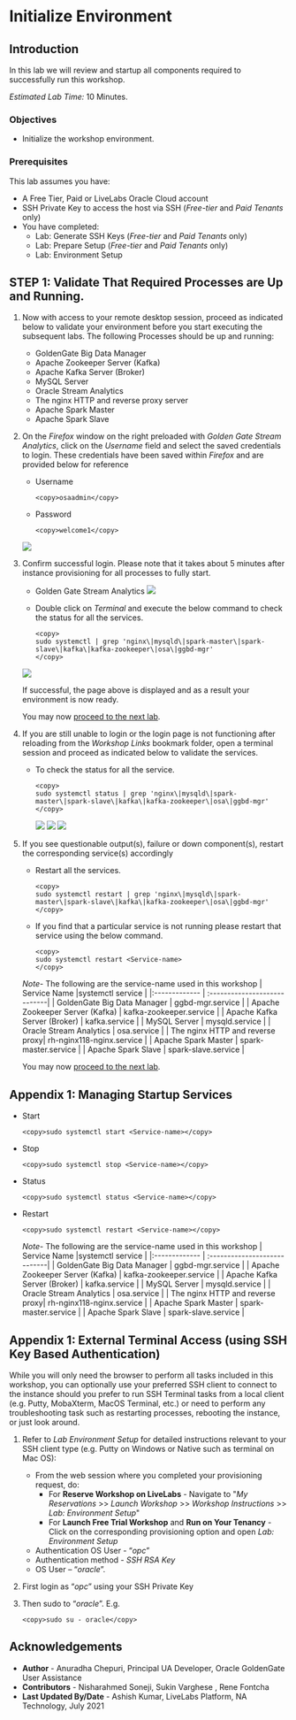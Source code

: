 # Initialize Environment

## Introduction

In this lab we will review and startup all components required to successfully run this workshop.

*Estimated Lab Time:* 10 Minutes.

### Objectives
- Initialize the workshop environment.

### Prerequisites
This lab assumes you have:
- A Free Tier, Paid or LiveLabs Oracle Cloud account
- SSH Private Key to access the host via SSH (*Free-tier* and *Paid Tenants* only)
- You have completed:
    - Lab: Generate SSH Keys (*Free-tier* and *Paid Tenants* only)
    - Lab: Prepare Setup (*Free-tier* and *Paid Tenants* only)
    - Lab: Environment Setup

## **STEP 1:** Validate That Required Processes are Up and Running.
1. Now with access to your remote desktop session, proceed as indicated below to validate your environment before you start executing the subsequent labs. The following Processes should be up and running:

    - GoldenGate Big Data Manager
    - Apache Zookeeper Server (Kafka)
    - Apache Kafka Server (Broker)
    - MySQL Server
    - Oracle Stream Analytics
    - The nginx HTTP and reverse proxy server
    - Apache Spark Master
    - Apache Spark Slave

2. On the *Firefox* window on the right preloaded with *Golden Gate Stream Analytics*, click on the *Username* field and select the saved credentials to login. These credentials have been saved within *Firefox* and are provided below for reference

    - Username

        ```
        <copy>osaadmin</copy>
        ```

    - Password

        ```
        <copy>welcome1</copy>
        ```

    ![](images/ggsa-login.png " ")

3. Confirm successful login. Please note that it takes about 5 minutes after instance provisioning for all processes to fully start.

    - Golden Gate Stream Analytics
    ![](images/ggsa-landing.png " ")

    - Double click on *Terminal* and execute the below command to check the status for all the services.
  
        ```
        <copy>
        sudo systemctl | grep 'nginx\|mysqld\|spark-master\|spark-slave\|kafka\|kafka-zookeeper\|osa\|ggbd-mgr'
        </copy>
        ```
    ![](images/ggsa-terminal-status.png " ")

    If successful, the page above is displayed and as a result your environment is now ready.  

    You may now [proceed to the next lab](#next).

4. If you are still unable to login or the login page is not functioning after reloading from the *Workshop Links* bookmark folder, open a terminal session and proceed as indicated below to validate the services.

    - To check the status for all the service.

        ```
        <copy>
        sudo systemctl status | grep 'nginx\|mysqld\|spark-master\|spark-slave\|kafka\|kafka-zookeeper\|osa\|ggbd-mgr'
        </copy>
        ```

        ![](images/ggsa-terminal2.png " ")
        ![](images/ggsa-terminal3.png " ")
        ![](images/ggsa-terminal4.png " ")


5. If you see questionable output(s), failure or down component(s), restart the corresponding service(s) accordingly

    - Restart all the services.

        ```
        <copy>
        sudo systemctl restart | grep 'nginx\|mysqld\|spark-master\|spark-slave\|kafka\|kafka-zookeeper\|osa\|ggbd-mgr'
        </copy>
        ```
    - If you find that a particular service is not running please restart that service using the below command.

        ```
        <copy>
        sudo systemctl restart <Service-name>
        </copy>
        ```
    *Note*- The following are the service-name used in this workshop 
    | Service Name                    |systemctl service             |
    |:-------------                   | :----------------------------|
    | GoldenGate Big Data Manager     | ggbd-mgr.service             |
    | Apache Zookeeper Server (Kafka) | kafka-zookeeper.service      |
    | Apache Kafka Server (Broker)    | kafka.service                |
    | MySQL Server                    | mysqld.service               |
    | Oracle Stream Analytics         | osa.service                  |
    | The nginx HTTP and reverse proxy| rh-nginx118-nginx.service    |
    | Apache Spark Master             | spark-master.service         |
    | Apache Spark Slave              | spark-slave.service          |
    
    You may now [proceed to the next lab](#next).

## Appendix 1: Managing Startup Services

- Start

    ```
    <copy>sudo systemctl start <Service-name></copy>
    ```

- Stop

    ```
    <copy>sudo systemctl stop <Service-name></copy>
    ```

- Status

    ```
    <copy>sudo systemctl status <Service-name></copy>
    ```

- Restart

    ```
    <copy>sudo systemctl restart <Service-name></copy>
    ```
    *Note*- The following are the service-name used in this workshop 
    | Service Name                    |systemctl service             |
    |:-------------                   | :----------------------------|
    | GoldenGate Big Data Manager     | ggbd-mgr.service             |
    | Apache Zookeeper Server (Kafka) | kafka-zookeeper.service      |
    | Apache Kafka Server (Broker)    | kafka.service                |
    | MySQL Server                    | mysqld.service               |
    | Oracle Stream Analytics         | osa.service                  |
    | The nginx HTTP and reverse proxy| rh-nginx118-nginx.service    |
    | Apache Spark Master             | spark-master.service         |
    | Apache Spark Slave              | spark-slave.service          |

## Appendix 1: External Terminal Access (using SSH Key Based Authentication)

While you will only need the browser to perform all tasks included in this workshop, you can optionally use your preferred SSH client to connect to the instance should you prefer to run SSH Terminal tasks from a local client (e.g. Putty, MobaXterm, MacOS Terminal, etc.) or need to perform any troubleshooting task such as restarting processes, rebooting the instance, or just look around.

1. Refer to *Lab Environment Setup* for detailed instructions relevant to your SSH client type (e.g. Putty on Windows or Native such as terminal on Mac OS):

    - From the web session where you completed your provisioning request, do:
        - For **Reserve Workshop on LiveLabs** - Navigate to "*My Reservations* >> *Launch Workshop* >> *Workshop Instructions* >> *Lab: Environment Setup*"
        - For **Launch Free Trial Workshop** and **Run on Your Tenancy** - Click on the corresponding provisioning option and open *Lab: Environment Setup*
    - Authentication OS User - “*opc*”
    - Authentication method - *SSH RSA Key*
    - OS User – “*oracle*”.

2. First login as “*opc*” using your SSH Private Key

3. Then sudo to “*oracle*”. E.g.

    ```
    <copy>sudo su - oracle</copy>
    ```

## Acknowledgements
* **Author** - Anuradha Chepuri, Principal UA Developer, Oracle GoldenGate User Assistance
* **Contributors** -  Nisharahmed Soneji, Sukin Varghese , Rene Fontcha
* **Last Updated By/Date** - Ashish Kumar, LiveLabs Platform, NA Technology, July 2021
